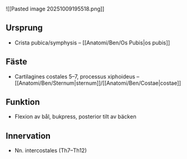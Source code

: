 ![[Pasted image 20251009195518.png]]
## Ursprung
- Crista pubica/symphysis – [[Anatomi/Ben/Os Pubis|os pubis]]

## Fäste
- Cartilagines costales 5–7, processus xiphoideus – [[Anatomi/Ben/Sternum|sternum]]/[[Anatomi/Ben/Costae|costae]]

## Funktion
- Flexion av bål, bukpress, posterior tilt av bäcken

## Innervation
- Nn. intercostales (Th7–Th12)
